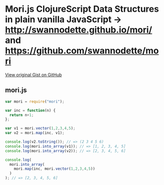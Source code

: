# Mori.js ClojureScript Data Structures in plain vanilla JavaScript -> http://swannodette.github.io/mori/ and https://github.com/swannodette/mori

[View original Gist on GitHub](https://gist.github.com/Integralist/e8b0adc5bb96a4162aea)

## mori.js

```javascript
var mori = require("mori");

var inc = function(n) {
  return n+1;
};

var v1 = mori.vector(1,2,3,4,5);
var v2 = mori.map(inc, v1);

console.log(v2.toString()); // => (2 3 4 5 6) 
console.log(mori.into_array(v1)); // => [1, 2, 3, 4, 5] 
console.log(mori.into_array(v2)); // => [2, 3, 4, 5, 6] 

console.log(
  mori.into_array(
    mori.map(inc, mori.vector(1,2,3,4,5))
  )
); // => [2, 3, 4, 5, 6] 
```

